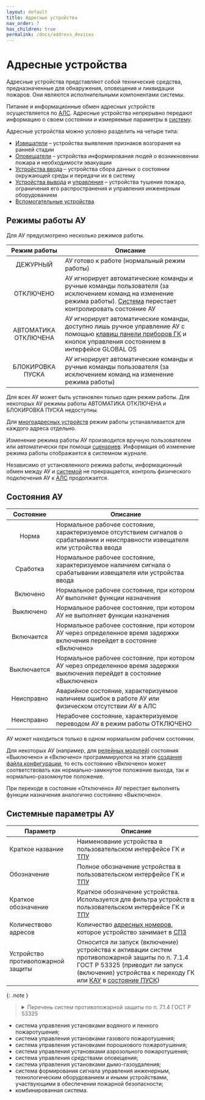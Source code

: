 ```yaml
---
layout: default
title: Адресные устройства
nav_order: 7
has_children: true
permalink: /docs/address_devices
---
```


# Адресные устройства
Адресные устройства представляют собой технические средства, предназначенные для обнаружения, оповещения и ликвидации пожаров. Они являются исполнительными компонентами системы. 

Питание и информационные обмен адресных устройств осуществляется по [АЛС]. Адресные устройства непрерывно передают информацию о своем состоянии и измеряемые параметры в [систему].

Адресные устройства можно условно разделить на четыре типа:
- [Извещатели] – устройства выявления признаков возгорания на ранней стадии
- [Оповещатели] – устройства информирования людей о возникновении пожара и необходимости эвакуации
- [Устройства ввода] – устройства сбора данных о состоянии окружающей среды и передачи их в систему
- [Устройства вывода] и [управления] – устройства тушения пожара, ограничения его распространения и управления инженерным оборудованием
- [Вспомогательные устройства]

## Режимы работы АУ
Для АУ предусмотрено несколько режимов работы.

<table> 
  <thead> 
    <tr> 
      <th style="text-align: center">Режим работы</th>
      <th style="text-align: center">Описание</th>
    </tr>
  </thead> 
  <tbody>
    <tr>
      <td id="режим_работы_ау_дежурный" style="text-align: center">ДЕЖУРНЫЙ</td>
      <td style="text-align: left">АУ готово к работе (нормальный режим работы)</td>
    </tr>
    <tr>
      <td id="режим_работы_ау_отключено" style="text-align: center">ОТКЛЮЧЕНО</td>
      <td style="text-align: left">АУ игнорирует автоматические команды и ручные команды пользователя (за исключением команд на изменение режима работы). <a href="/gk_manual/docs/global_system#спз-глобал">Система</a> перестает контролировать состояние АУ</td>
    </tr>
    <tr>
      <td id="режим_работы_ау_автоматика_отключена" style="text-align: center">АВТОМАТИКА ОТКЛЮЧЕНА</td>
      <td style="text-align: left">АУ игнорирует автоматические команды, доступно лишь ручное управление АУ с помощью <a href="/gk_manual/docs/gk/gk_control_panel#клавиши-управления">клавиш панели приборов ГК</a> и кнопок управления состоянием в интерфейсе GLOBAL OS</td>
    </tr>
    <tr>
      <td id="режим_работы_ау_блокировка_пуска" style="text-align: center">БЛОКИРОВКА ПУСКА</td>
      <td style="text-align: left">АУ игнорирует автоматические команды и ручные команды пользователя (за исключением команд на изменение режима работы)</td>
    </tr>
  </tbody>
</table>

Для всех АУ может быть установлен только один режим работы. Для некоторых АУ режимы работы АВТОМАТИКА ОТКЛЮЧЕНА и БЛОКИРОВКА ПУСКА недоступны.

Для [многоадресных устройств] режим работы устанавливается для каждого адреса отдельно.

Изменение режима работы АУ производится вручную пользователем или автоматически при помощи [сценариев]. Информация об изменение режима работы отображается в системном журнале.

Независимо от установленного режима работы, информационный обмен между АУ и [системой] не прекращается, контроль физического подключения АУ к [АЛС] продолжается.

## Состояния АУ

<table> 
  <thead> 
    <tr> 
      <th style="text-align: center">Состояние</th>
      <th style="text-align: center">Описание</th>
    </tr>
  </thead> 
  <tbody>
    <tr>
      <td id="состояние_ау_норма" style="text-align: center">Норма</td>
      <td style="text-align: left">Нормальное рабочее состояние, характеризуемое отсутствием сигналов о срабатывании и неисправности извещателя или устройства ввода</td>
    </tr> 
    <tr>
      <td id="состояние_ау_сработка" style="text-align: center">Сработка</td>
      <td style="text-align: left">Нормальное рабочее состояние, характеризуемое наличием сигнала о срабатывании извещателя или устройства ввода</td>
    </tr>
    <tr>
      <td id="состояние_ау_включено" style="text-align: center">Включено</td>
      <td style="text-align: left">Нормальное рабочее состояние, при котором АУ выполняет функции назначения</td>
    </tr>
    <tr>
      <td id="состояние_ау_выключено" style="text-align: center">Выключено</td>
      <td style="text-align: left">Нормальное рабочее состояние, при котором АУ не выполняет функции назначения</td>
    </tr>
    <tr>
      <td id="состояние_ау_включается" style="text-align: center">Включается</td>
      <td style="text-align: left">Нормальное рабочее состояние, при котором АУ через определенное время задержки включения перейдет в состояние «Включено»</td>
    </tr>
    <tr>
      <td id="состояние_ау_выключается" style="text-align: center">Выключается</td>
      <td style="text-align: left">Нормальное рабочее состояние, при котором АУ через определенное время задержки выключения перейдет в состояние «Выключено»</td>
    </tr>
    <tr>
      <td id="состояние_ау_неисправно" style="text-align: center">Неисправно</td>
      <td style="text-align: left">Аварийное состояние, характеризуемое наличием ошибок в работе АУ или физическом отсутствии АУ в АЛС</td>
    </tr>    
    <tr>
      <td id="состояние_ау_отключено" style="text-align: center">Неисправно</td>
      <td style="text-align: left">Нерабочее состояние, характеризуемое переводом АУ в режим работы ОТКЛЮЧЕНО</td>
    </tr> 
  </tbody>
</table>

АУ может находиться только в одном нормальном рабочем состоянии. 

Для некоторых АУ (например, для [релейных модулей]) состояния «Выключено» и «Включено» программируются на этапе [создания файла конфигурации], то есть состоянию «Включено» может соответствовать как нормально-замкнутое положение выхода, так и нормально-разомкнутое положение.

При переходе в состояние «Отключено» АУ перестает выполнять функции назначения аналогично состоянию «Выключено».

## Системные параметры АУ
<table> 
  <thead> 
    <tr> 
      <th style="text-align: center">Параметр</th>
      <th style="text-align: center">Описание</th>
    </tr>
  </thead> 
  <tbody>
    <tr>
      <td id="краткое_название_устройства" style="text-align: left">Краткое название</td>
      <td style="text-align: left">Наименование устройства в пользовательском интерфейсе ГК и <a href="/gk_manual/docs/global_system/tpu">ТПУ</a></td>
    </tr>
    <tr>
      <td id="обозначение_устройства" style="text-align: left">Обозначение</td>
      <td style="text-align: left">Полное обозначение устройства в пользовательском интерфейсе ГК и <a href="/gk_manual/docs/global_system/tpu">ТПУ</a></td>
    </tr>
    <tr>
      <td id="краткое_обозначение_устройства" style="text-align: left">Краткое обозначение</td>
      <td style="text-align: left">Краткое обозначение устройства. Используется для фильтра устройств в пользовательском интерфейсе ГК и <a href="/gk_manual/docs/global_system/tpu">ТПУ</a></td>
    </tr>
    <tr>
      <td id="количество_адресов" style="text-align: left">Количествово адресов</td>
      <td style="text-align: left">Количество <a href="/gk_manual/docs/global_system#адресный-номер-ау">адресных номеров</a>, которое устройство занимает в <a href="/gk_manual/docs/global_system">СПЗ</a></td>
    </tr>
    <tr>
      <td id="устройство_противопожарной_защиты" style="text-align: left">Устройство противопожарной защиты</td>
      <td style="text-align: left">Относится ли запуск (включение) устройства к активации систем противопожарной защиты по п. 7.1.4 ГОСТ Р 53325 (приводит ли запуск (включение) устройства к переходу ГК или <a href="/gk_manual/docs/global_system/kau">КАУ</a> в <a href="/gk_manual/docs/intelligence/conditions#состояние_пуск">состояние ПУСК</a>)</td>
    </tr>
  </tbody>
</table>

{: .note }
> <details markdown="block"><summary>Перечень систем противопожарной защиты по п. 7.1.4 ГОСТ Р 53325</summary>
  - система управления установками водяного и пенного пожаротушения;
  - система управления установками газового пожаротушения;
  - система управления установками порошкового пожаротушения;
  - система управления установками аэрозольного пожаротушения;
  - система управления средствами оповещения;
  - система управления установками дымо-газоудаления;
  - система формирования сигнала управления инженерным, технологическим оборудованием и иными устройствами, участвующими в обеспечении пожарной безопасности;
  - комбинированная система.

[АЛС]: /gk_manual/docs/global_system/communications_lines#адресная-линия-связи
[систему]: /gk_manual/docs/global_system#спз-глобал
[системой]: /gk_manual/docs/global_system#спз-глобал
[Извещатели]: /gk_manual/docs/address_devices/detectors#извещатели
[Оповещатели]: /gk_manual/docs/address_devices/annunciators#оповещатели
[Устройства ввода]: /gk_manual/docs/address_devices/input_devices#устройства-ввода
[Устройства вывода]: /gk_manual/docs/address_devices/output_devices#устройства-вывода
[управления]: /gk_manual/docs/address_devices/control_devices#устройства-управления
[многоадресных устройств]: /gk_manual/docs/global_system/address_number#многоадресные-ау
[сценариев]: /gk_manual/docs/scenarios#сценарии
[Вспомогательные устройства]: /gk_manual/docs/address_devices/auxiliaries#вспомогательные-устройства
[релейных модулей]: /gk_manual/docs/address_devices/output_devices#модуль-релейный-рм1м-r2
[создания файла конфигурации]: /gk_manual/docs/global_system#конфигурирование
